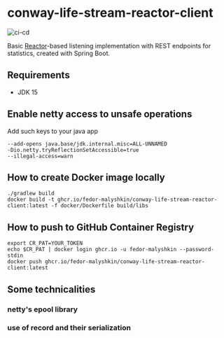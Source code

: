 # conway-life-stream-reactor-client
![ci-cd](https://github.com/fedor-malyshkin/conway-life-stream-reactor-client/workflows/ci-cd/badge.svg)

Basic [Reactor](https://projectreactor.io/)-based listening implementation with REST endpoints for statistics, created with Spring Boot.

## Requirements
* JDK 15

## Enable netty access to unsafe operations 

Add such keys to your java app
```ssh
--add-opens java.base/jdk.internal.misc=ALL-UNNAMED
-Dio.netty.tryReflectionSetAccessible=true
--illegal-access=warn
```


## How to create Docker image locally
```shell
./gradlew build
docker build -t ghcr.io/fedor-malyshkin/conway-life-stream-reactor-client:latest -f docker/Dockerfile build/libs
```

## How to push to GitHub Container Registry
```shell
export CR_PAT=YOUR_TOKEN
echo $CR_PAT | docker login ghcr.io -u fedor-malyshkin --password-stdin
docker push ghcr.io/fedor-malyshkin/conway-life-stream-reactor-client:latest
```

## Some technicalities
### netty's epool library
### use of record and their serialization